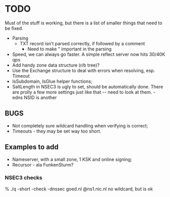 # TODO

Must of the stuff is working, but there is a list of smaller
things that need to be fixed.

* Parsing
    * TXT record isn't parsed correctly, if followed by a comment
        - Need to make " important in the parsing
* Speed, we can always go faster. A simple reflect server now hits 30/40K qps
* Add handy zone data structure (r/b tree)?
* Use the Exchange structure to deal with errors when resolving, esp. Timeout
* IsSubdomain, IsGlue helper functions;
* SaltLength in NSEC3 is ugly to set, should be automatically done. There are prolly a few more
    settings just like that -- need to look at them.
    -edns NSID is another

## BUGS

* Not completely sure wildcard handling when verifying is correct;
* Timeouts - they may be set way too short.

## Examples to add

* Nameserver, with a small zone, 1 KSK and online signing;
* Recursor - ala FunkenSturm?

### NSEC3 checks

% ./q -short -check -dnssec goed.nl @ns1.nic.nl
no wildcard, but is ok
